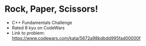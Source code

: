 # Rock, Paper, Scissors!

* C++ Fundamentals Challenge
* Rated 8 kyu on CodeWars
* Link to problem: https://www.codewars.com/kata/5672a98bdbdd995fad00000f